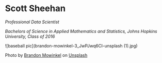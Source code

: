 # Scott Sheehan
*Professional Data Scientist*


*Bachelors of Science in Applied Mathematics and Statistics, Johns Hopkins University, Class of 2016*


![baseball pic](brandon-mowinkel-3_JwPJwq6CI-unsplash (1).jpg)

Photo by <a href="https://unsplash.com/@bmowinkel?utm_source=unsplash&utm_medium=referral&utm_content=creditCopyText">Brandon Mowinkel</a> on <a href="https://unsplash.com/s/photos/baseball?utm_source=unsplash&utm_medium=referral&utm_content=creditCopyText">Unsplash</a>
  
